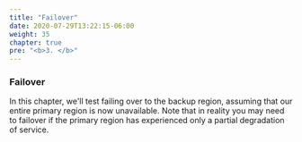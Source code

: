 ```yaml
---
title: "Failover"
date: 2020-07-29T13:22:15-06:00
weight: 35
chapter: true
pre: "<b>3. </b>"
---
```


### Failover

In this chapter, we'll test failing over to the backup region, assuming that our entire primary region is now unavailable.  Note that in reality you may need to failover if the primary region has experienced only a partial degradation of service.
